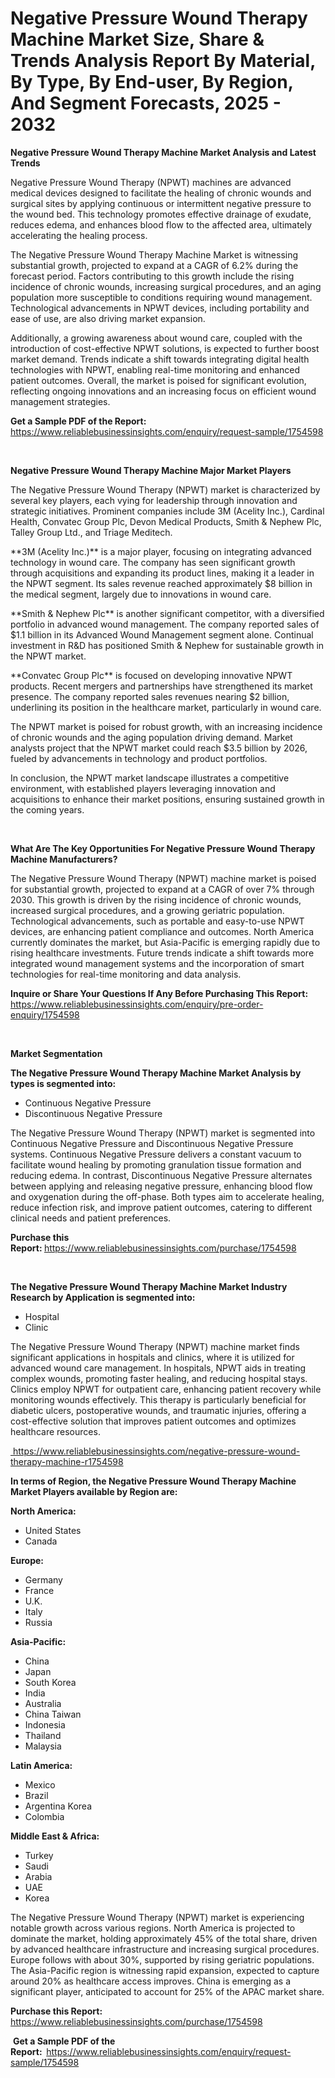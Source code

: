 <p><h1>Negative Pressure Wound Therapy Machine Market Size, Share & Trends Analysis Report By Material, By Type, By End-user, By Region, And Segment Forecasts, 2025 - 2032</h1></p><p><strong>Negative Pressure Wound Therapy Machine Market Analysis and Latest Trends</strong></p>
<p><p>Negative Pressure Wound Therapy (NPWT) machines are advanced medical devices designed to facilitate the healing of chronic wounds and surgical sites by applying continuous or intermittent negative pressure to the wound bed. This technology promotes effective drainage of exudate, reduces edema, and enhances blood flow to the affected area, ultimately accelerating the healing process.</p><p>The Negative Pressure Wound Therapy Machine Market is witnessing substantial growth, projected to expand at a CAGR of 6.2% during the forecast period. Factors contributing to this growth include the rising incidence of chronic wounds, increasing surgical procedures, and an aging population more susceptible to conditions requiring wound management. Technological advancements in NPWT devices, including portability and ease of use, are also driving market expansion. </p><p>Additionally, a growing awareness about wound care, coupled with the introduction of cost-effective NPWT solutions, is expected to further boost market demand. Trends indicate a shift towards integrating digital health technologies with NPWT, enabling real-time monitoring and enhanced patient outcomes. Overall, the market is poised for significant evolution, reflecting ongoing innovations and an increasing focus on efficient wound management strategies.</p></p>
<p><strong>Get a Sample PDF of the Report:&nbsp;</strong> <a href="https://www.reliablebusinessinsights.com/enquiry/request-sample/1754598?utm_campaign=1873&utm_medium=2&utm_source=Github&utm_content=ia&utm_term=13042025&utm_id=negative-pressure-wound-therapy-machine">https://www.reliablebusinessinsights.com/enquiry/request-sample/1754598</a></p>
<p>&nbsp;</p>
<p><strong>Negative Pressure Wound Therapy Machine Major Market Players</strong></p>
<p><p>The Negative Pressure Wound Therapy (NPWT) market is characterized by several key players, each vying for leadership through innovation and strategic initiatives. Prominent companies include 3M (Acelity Inc.), Cardinal Health, Convatec Group Plc, Devon Medical Products, Smith & Nephew Plc, Talley Group Ltd., and Triage Meditech.</p><p>**3M (Acelity Inc.)** is a major player, focusing on integrating advanced technology in wound care. The company has seen significant growth through acquisitions and expanding its product lines, making it a leader in the NPWT segment. Its sales revenue reached approximately $8 billion in the medical segment, largely due to innovations in wound care.</p><p>**Smith & Nephew Plc** is another significant competitor, with a diversified portfolio in advanced wound management. The company reported sales of $1.1 billion in its Advanced Wound Management segment alone. Continual investment in R&D has positioned Smith & Nephew for sustainable growth in the NPWT market.</p><p>**Convatec Group Plc** is focused on developing innovative NPWT products. Recent mergers and partnerships have strengthened its market presence. The company reported sales revenues nearing $2 billion, underlining its position in the healthcare market, particularly in wound care.</p><p>The NPWT market is poised for robust growth, with an increasing incidence of chronic wounds and the aging population driving demand. Market analysts project that the NPWT market could reach $3.5 billion by 2026, fueled by advancements in technology and product portfolios.</p><p>In conclusion, the NPWT market landscape illustrates a competitive environment, with established players leveraging innovation and acquisitions to enhance their market positions, ensuring sustained growth in the coming years.</p></p>
<p>&nbsp;</p>
<p><strong>What Are The Key Opportunities For Negative Pressure Wound Therapy Machine Manufacturers?</strong></p>
<p><p>The Negative Pressure Wound Therapy (NPWT) machine market is poised for substantial growth, projected to expand at a CAGR of over 7% through 2030. This growth is driven by the rising incidence of chronic wounds, increased surgical procedures, and a growing geriatric population. Technological advancements, such as portable and easy-to-use NPWT devices, are enhancing patient compliance and outcomes. North America currently dominates the market, but Asia-Pacific is emerging rapidly due to rising healthcare investments. Future trends indicate a shift towards more integrated wound management systems and the incorporation of smart technologies for real-time monitoring and data analysis.</p></p>
<p><strong>Inquire or Share Your Questions If Any Before Purchasing This Report:</strong> <a href="https://www.reliablebusinessinsights.com/enquiry/pre-order-enquiry/1754598?utm_campaign=1873&utm_medium=2&utm_source=Github&utm_content=ia&utm_term=13042025&utm_id=negative-pressure-wound-therapy-machine">https://www.reliablebusinessinsights.com/enquiry/pre-order-enquiry/1754598</a></p>
<p>&nbsp;</p>
<p><strong>Market Segmentation</strong></p>
<p><strong>The Negative Pressure Wound Therapy Machine Market Analysis by types is segmented into:</strong></p>
<p><ul><li>Continuous Negative Pressure</li><li>Discontinuous Negative Pressure</li></ul></p>
<p><p>The Negative Pressure Wound Therapy (NPWT) market is segmented into Continuous Negative Pressure and Discontinuous Negative Pressure systems. Continuous Negative Pressure delivers a constant vacuum to facilitate wound healing by promoting granulation tissue formation and reducing edema. In contrast, Discontinuous Negative Pressure alternates between applying and releasing negative pressure, enhancing blood flow and oxygenation during the off-phase. Both types aim to accelerate healing, reduce infection risk, and improve patient outcomes, catering to different clinical needs and patient preferences.</p></p>
<p><strong>Purchase this Report:&nbsp;</strong><a href="https://www.reliablebusinessinsights.com/purchase/1754598?utm_campaign=1873&utm_medium=2&utm_source=Github&utm_content=ia&utm_term=13042025&utm_id=negative-pressure-wound-therapy-machine">https://www.reliablebusinessinsights.com/purchase/1754598</a></p>
<p>&nbsp;</p>
<p><strong>The Negative Pressure Wound Therapy Machine Market Industry Research by Application is segmented into:</strong></p>
<p><ul><li>Hospital</li><li>Clinic</li></ul></p>
<p><p>The Negative Pressure Wound Therapy (NPWT) machine market finds significant applications in hospitals and clinics, where it is utilized for advanced wound care management. In hospitals, NPWT aids in treating complex wounds, promoting faster healing, and reducing hospital stays. Clinics employ NPWT for outpatient care, enhancing patient recovery while monitoring wounds effectively. This therapy is particularly beneficial for diabetic ulcers, postoperative wounds, and traumatic injuries, offering a cost-effective solution that improves patient outcomes and optimizes healthcare resources.</p></p>
<p><a href="https://www.reliablebusinessinsights.com/negative-pressure-wound-therapy-machine-r1754598?utm_campaign=1873&utm_medium=2&utm_source=Github&utm_content=ia&utm_term=13042025&utm_id=negative-pressure-wound-therapy-machine">&nbsp;https://www.reliablebusinessinsights.com/negative-pressure-wound-therapy-machine-r1754598</a></p>
<p><strong>In terms of Region, the Negative Pressure Wound Therapy Machine Market Players available by Region are:</strong></p>
<p>
    <p> <strong> North America: </strong>
        <ul>
            <li>United States</li>
            <li>Canada</li>
        </ul>
        </p> 
    <p> <strong> Europe: </strong>
        <ul>
            <li>Germany</li>
            <li>France</li>
            <li>U.K.</li>
            <li>Italy</li>
            <li>Russia</li>
        </ul>
        </p> 
    <p> <strong> Asia-Pacific: </strong>
        <ul>
            <li>China</li>
            <li>Japan</li>
            <li>South Korea</li>
            <li>India</li>
            <li>Australia</li>
            <li>China Taiwan</li>
            <li>Indonesia</li>
            <li>Thailand</li>
            <li>Malaysia</li>
        </ul>
        </p> 
    <p> <strong> Latin America: </strong>
        <ul>
            <li>Mexico</li>
            <li>Brazil</li>
            <li>Argentina Korea</li>
            <li>Colombia</li>
        </ul>
        </p> 
    <p> <strong> Middle East & Africa: </strong>
        <ul>
            <li>Turkey</li>
            <li>Saudi</li>
            <li>Arabia</li>
            <li>UAE</li>
            <li>Korea</li>
        </ul>
    </p>
    </p>
<p><p>The Negative Pressure Wound Therapy (NPWT) market is experiencing notable growth across various regions. North America is projected to dominate the market, holding approximately 45% of the total share, driven by advanced healthcare infrastructure and increasing surgical procedures. Europe follows with about 30%, supported by rising geriatric populations. The Asia-Pacific region is witnessing rapid expansion, expected to capture around 20% as healthcare access improves. China is emerging as a significant player, anticipated to account for 25% of the APAC market share.</p></p>
<p><strong>Purchase this Report: </strong><a href="https://www.reliablebusinessinsights.com/purchase/1754598?utm_campaign=1873&utm_medium=2&utm_source=Github&utm_content=ia&utm_term=13042025&utm_id=negative-pressure-wound-therapy-machine">https://www.reliablebusinessinsights.com/purchase/1754598</a></p>
<p>&nbsp;<strong>Get a Sample PDF of the Report:&nbsp;&nbsp;</strong><a href="https://www.reliablebusinessinsights.com/enquiry/request-sample/1754598?utm_campaign=1873&utm_medium=2&utm_source=Github&utm_content=ia&utm_term=13042025&utm_id=negative-pressure-wound-therapy-machine">https://www.reliablebusinessinsights.com/enquiry/request-sample/1754598</a></p>
<p><strong></strong></p>
<p><p></p><p></p><p></p></p>